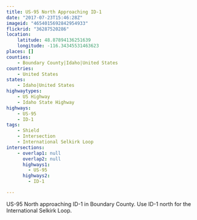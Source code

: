 ```yaml
---
title: US-95 North Approaching ID-1
date: "2017-07-23T15:46:28Z"
imageid: "4654015692842954933"
flickrid: "36287520286"
location:
    latitude: 48.87894136251639
    longitude: -116.34345531463623
places: []
counties:
    - Boundary County|Idaho|United States
countries:
    - United States
states:
    - Idaho|United States
highwaytypes:
    - US Highway
    - Idaho State Highway
highways:
    - US-95
    - ID-1
tags:
    - Shield
    - Intersection
    - International Selkirk Loop
intersections:
    - overlap1: null
      overlap2: null
      highways1:
        - US-95
      highways2:
        - ID-1

---
```

US-95 North approaching ID-1 in Boundary County.  Use ID-1 north for the International Selkirk Loop.